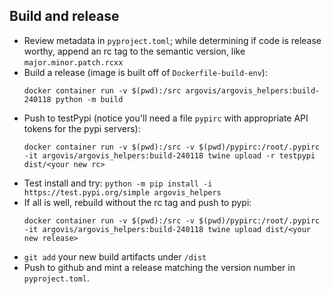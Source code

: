 ## Build and release

 - Review metadata in `pyproject.toml`; while determining if code is release worthy, append an rc tag to the semantic version, like `major.minor.patch.rcxx`
 - Build a release (image is built off of `Dockerfile-build-env`):
   ```
   docker container run -v $(pwd):/src argovis/argovis_helpers:build-240118 python -m build
   ```
 - Push to testPypi (notice you'll need a file `pypirc` with appropriate API tokens for the pypi servers): 
   ```
   docker container run -v $(pwd):/src -v $(pwd)/pypirc:/root/.pypirc -it argovis/argovis_helpers:build-240118 twine upload -r testpypi dist/<your new rc>
   ```
 - Test install and try: `python -m pip install -i https://test.pypi.org/simple argovis_helpers`
 - If all is well, rebuild without the rc tag and push to pypi: 
   ```
   docker container run -v $(pwd):/src -v $(pwd)/pypirc:/root/.pypirc -it argovis/argovis_helpers:build-240118 twine upload dist/<your new release>
   ```
 - `git add` your new build artifacts under `/dist`
 - Push to github and mint a release matching the version number in `pyproject.toml`.

  

